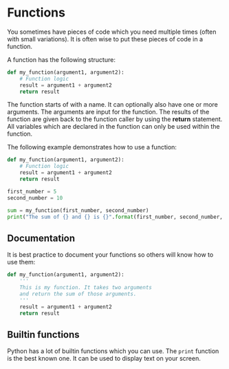 # Functions

You sometimes have pieces of code which you need multiple times (often with small variations).
It is often wise to put these pieces of code in a function.

A function has the following structure:

```Python
def my_function(argument1, argument2):
    # Function logic
    result = argument1 + argument2
    return result
```

The function starts of with a name. It can optionally also have one or more arguments.
The arguments are input for the function. The results of the function are given back
to the function caller by using the **return** statement. All variables which are
declared in the function can only be used within the function.

The following example demonstrates how to use a function:

```Python
def my_function(argument1, argument2):
    # Function logic
    result = argument1 + argument2
    return result

first_number = 5
second_number = 10

sum = my_function(first_number, second_number)
print("The sum of {} and {} is {}".format(first_number, second_number, sum))
```

## Documentation

It is best practice to document your functions so others will know
how to use them:

```Python
def my_function(argument1, argument2):
    '''
    This is my function. It takes two arguments
    and return the sum of those arguments.
    '''
    result = argument1 + argument2
    return result
```

## Builtin functions

Python has a lot of builtin functions which you can use.
The `print` function is the best known one. It can be used to
display text on your screen.
